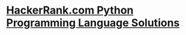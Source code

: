 # [HackerRank.com Python Programming Language Solutions](https://www.hackerrank.com/domains/python "HackerRank.com Python Programming Language Solutions")